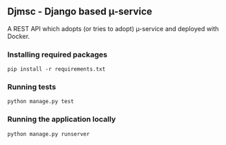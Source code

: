 ## Djmsc - Django based µ-service

A REST API which adopts (or tries to adopt) µ-service and deployed with Docker.

### Installing required packages

    pip install -r requirements.txt


### Running tests

    python manage.py test

### Running the application locally

    python manage.py runserver